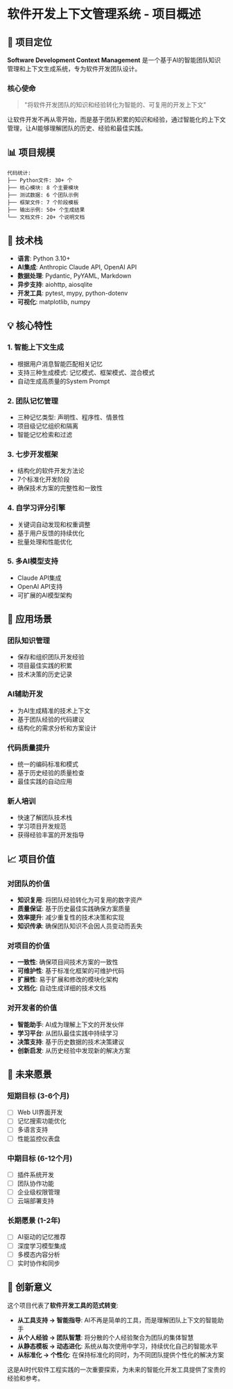 # 软件开发上下文管理系统 - 项目概述

## 🎯 项目定位

**Software Development Context Management** 是一个基于AI的智能团队知识管理和上下文生成系统，专为软件开发团队设计。

### 核心使命
> "将软件开发团队的知识和经验转化为智能的、可复用的开发上下文"

让软件开发不再从零开始，而是基于团队积累的知识和经验，通过智能化的上下文管理，让AI能够理解团队的历史、经验和最佳实践。

## 📊 项目规模

```
代码统计:
├── Python文件: 30+ 个
├── 核心模块: 8 个主要模块
├── 测试数据: 6 个团队示例
├── 框架文件: 7 个阶段模板
├── 输出示例: 50+ 个生成结果
└── 文档文件: 20+ 个说明文档
```

## 🚀 技术栈

- **语言**: Python 3.10+
- **AI集成**: Anthropic Claude API, OpenAI API
- **数据处理**: Pydantic, PyYAML, Markdown
- **异步支持**: aiohttp, aiosqlite
- **开发工具**: pytest, mypy, python-dotenv
- **可视化**: matplotlib, numpy

## 💡 核心特性

### 1. 智能上下文生成
- 根据用户消息智能匹配相关记忆
- 支持三种生成模式: 记忆模式、框架模式、混合模式
- 自动生成高质量的System Prompt

### 2. 团队记忆管理
- 三种记忆类型: 声明性、程序性、情景性
- 项目级记忆组织和隔离
- 智能记忆检索和过滤

### 3. 七步开发框架
- 结构化的软件开发方法论
- 7个标准化开发阶段
- 确保技术方案的完整性和一致性

### 4. 自学习评分引擎
- 关键词自动发现和权重调整
- 基于用户反馈的持续优化
- 批量处理和性能优化

### 5. 多AI模型支持
- Claude API集成
- OpenAI API支持
- 可扩展的AI模型架构

## 🎨 应用场景

### 团队知识管理
- 保存和组织团队开发经验
- 项目最佳实践的积累
- 技术决策的历史记录

### AI辅助开发
- 为AI生成精准的技术上下文
- 基于团队经验的代码建议
- 结构化的需求分析和方案设计

### 代码质量提升
- 统一的编码标准和模式
- 基于历史经验的质量检查
- 最佳实践的自动应用

### 新人培训
- 快速了解团队技术栈
- 学习项目开发规范
- 获得经验丰富的开发指导

## 📈 项目价值

### 对团队的价值
- **知识复用**: 将团队经验转化为可复用的数字资产
- **质量保证**: 基于历史最佳实践确保方案质量
- **效率提升**: 减少重复性的技术决策和实现
- **知识传承**: 确保团队知识不会因人员变动而丢失

### 对项目的价值
- **一致性**: 确保项目间技术方案的一致性
- **可维护性**: 基于标准化框架的可维护代码
- **扩展性**: 易于扩展和修改的模块化架构
- **文档化**: 自动生成详细的技术文档

### 对开发者的价值
- **智能助手**: AI成为理解上下文的开发伙伴
- **学习平台**: 从团队最佳实践中持续学习
- **决策支持**: 基于历史数据的技术决策建议
- **创新启发**: 从历史经验中发现新的解决方案

## 🔮 未来愿景

### 短期目标 (3-6个月)
- [ ] Web UI界面开发
- [ ] 记忆搜索功能优化
- [ ] 多语言支持
- [ ] 性能监控仪表盘

### 中期目标 (6-12个月)
- [ ] 插件系统开发
- [ ] 团队协作功能
- [ ] 企业级权限管理
- [ ] 云端部署支持

### 长期愿景 (1-2年)
- [ ] AI驱动的记忆推荐
- [ ] 深度学习模型集成
- [ ] 多模态内容分析
- [ ] 实时协作和同步

## 🌟 创新意义

这个项目代表了**软件开发工具的范式转变**:

- **从工具支持 → 智能指导**: AI不再是简单的工具，而是理解团队上下文的智能助手
- **从个人经验 → 团队智慧**: 将分散的个人经验聚合为团队的集体智慧
- **从静态模板 → 动态进化**: 系统从每次使用中学习，持续优化自己的智能水平
- **从标准化 → 个性化**: 在保持标准化的同时，为不同团队提供个性化的解决方案

这是AI时代软件工程实践的一次重要探索，为未来的智能化开发工具提供了宝贵的经验和参考。